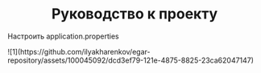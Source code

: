 <h1 align="center">Руководство к проекту</h1>
<p>Настроить application.properties</p> 
![1](https://github.com/ilyakharenkov/egar-repository/assets/100045092/dcd3ef79-121e-4875-8825-23ca62047147)
